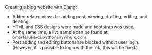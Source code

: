 Creating a blog website with Django.

- Added related views for adding post, viewing, drafting, editing, and deleting.
- HTML and CSS designs were made and bootstrap was used.
- At the same time, a live sample can be found at omerfarukavci.pythonanywhere.com.
- Post adding and editing buttons are blocked without user login. (However, it is possible to login with the link, this will be fixed.) 